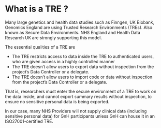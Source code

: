 # What is a TRE ?

Many large genetics and health data studies such as Finngen, UK Biobank, Genomics England are using Trusted Research Environments (TREs). Also known as Secure Data Environments. NHS England and Health Data Research UK are strongly supporting this model. 

The essential qualities of a TRE are

- The TRE restricts access to data inside the TRE to authenticated users, who are given access in a highly controlled manner  
- The TRE doesn’t allow users to export data without inspection from the project’s Data Controller or a delegate.  
- The TRE doesn’t allow users to import code or data without inspection from the project’s Data Controller or a delegate.

That is, researchers must enter the secure environment of a TRE to work on the data inside, and cannot export summary results without inspection, to ensure no sensitive personal data is being exported.

In our case, many NHS Providers will not supply clinical data (including sensitive personal data) for GnH participants unless GnH can house it in an ISO27001-certified TRE.



